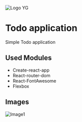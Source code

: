 ![Logo YG](http://github.yourigruiters.com/images/logo.png)

# Todo application
Simple Todo application

## Used Modules

* Create-react-app
* React-router-dom
* React-FontAwesome
* Flexbox

## Images 

![Image1](http://github.yourigruiters.com/images/todo1.png)